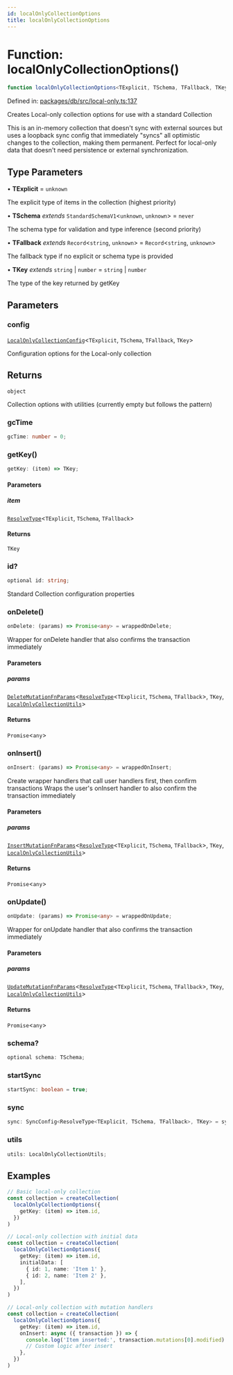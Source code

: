 ```yaml
---
id: localOnlyCollectionOptions
title: localOnlyCollectionOptions
---
```


<!-- DO NOT EDIT: this page is autogenerated from the type comments -->

# Function: localOnlyCollectionOptions()

```ts
function localOnlyCollectionOptions<TExplicit, TSchema, TFallback, TKey>(config): object
```

Defined in: [packages/db/src/local-only.ts:137](https://github.com/TanStack/db/blob/main/packages/db/src/local-only.ts#L137)

Creates Local-only collection options for use with a standard Collection

This is an in-memory collection that doesn't sync with external sources but uses a loopback sync config
that immediately "syncs" all optimistic changes to the collection, making them permanent.
Perfect for local-only data that doesn't need persistence or external synchronization.

## Type Parameters

• **TExplicit** = `unknown`

The explicit type of items in the collection (highest priority)

• **TSchema** *extends* `StandardSchemaV1`\<`unknown`, `unknown`\> = `never`

The schema type for validation and type inference (second priority)

• **TFallback** *extends* `Record`\<`string`, `unknown`\> = `Record`\<`string`, `unknown`\>

The fallback type if no explicit or schema type is provided

• **TKey** *extends* `string` \| `number` = `string` \| `number`

The type of the key returned by getKey

## Parameters

### config

[`LocalOnlyCollectionConfig`](../../interfaces/localonlycollectionconfig.md)\<`TExplicit`, `TSchema`, `TFallback`, `TKey`\>

Configuration options for the Local-only collection

## Returns

`object`

Collection options with utilities (currently empty but follows the pattern)

### gcTime

```ts
gcTime: number = 0;
```

### getKey()

```ts
getKey: (item) => TKey;
```

#### Parameters

##### item

[`ResolveType`](../../type-aliases/resolvetype.md)\<`TExplicit`, `TSchema`, `TFallback`\>

#### Returns

`TKey`

### id?

```ts
optional id: string;
```

Standard Collection configuration properties

### onDelete()

```ts
onDelete: (params) => Promise<any> = wrappedOnDelete;
```

Wrapper for onDelete handler that also confirms the transaction immediately

#### Parameters

##### params

[`DeleteMutationFnParams`](../../type-aliases/deletemutationfnparams.md)\<[`ResolveType`](../../type-aliases/resolvetype.md)\<`TExplicit`, `TSchema`, `TFallback`\>, `TKey`, [`LocalOnlyCollectionUtils`](../../interfaces/localonlycollectionutils.md)\>

#### Returns

`Promise`\<`any`\>

### onInsert()

```ts
onInsert: (params) => Promise<any> = wrappedOnInsert;
```

Create wrapper handlers that call user handlers first, then confirm transactions
Wraps the user's onInsert handler to also confirm the transaction immediately

#### Parameters

##### params

[`InsertMutationFnParams`](../../type-aliases/insertmutationfnparams.md)\<[`ResolveType`](../../type-aliases/resolvetype.md)\<`TExplicit`, `TSchema`, `TFallback`\>, `TKey`, [`LocalOnlyCollectionUtils`](../../interfaces/localonlycollectionutils.md)\>

#### Returns

`Promise`\<`any`\>

### onUpdate()

```ts
onUpdate: (params) => Promise<any> = wrappedOnUpdate;
```

Wrapper for onUpdate handler that also confirms the transaction immediately

#### Parameters

##### params

[`UpdateMutationFnParams`](../../type-aliases/updatemutationfnparams.md)\<[`ResolveType`](../../type-aliases/resolvetype.md)\<`TExplicit`, `TSchema`, `TFallback`\>, `TKey`, [`LocalOnlyCollectionUtils`](../../interfaces/localonlycollectionutils.md)\>

#### Returns

`Promise`\<`any`\>

### schema?

```ts
optional schema: TSchema;
```

### startSync

```ts
startSync: boolean = true;
```

### sync

```ts
sync: SyncConfig<ResolveType<TExplicit, TSchema, TFallback>, TKey> = syncResult.sync;
```

### utils

```ts
utils: LocalOnlyCollectionUtils;
```

## Examples

```ts
// Basic local-only collection
const collection = createCollection(
  localOnlyCollectionOptions({
    getKey: (item) => item.id,
  })
)
```

```ts
// Local-only collection with initial data
const collection = createCollection(
  localOnlyCollectionOptions({
    getKey: (item) => item.id,
    initialData: [
      { id: 1, name: 'Item 1' },
      { id: 2, name: 'Item 2' },
    ],
  })
)
```

```ts
// Local-only collection with mutation handlers
const collection = createCollection(
  localOnlyCollectionOptions({
    getKey: (item) => item.id,
    onInsert: async ({ transaction }) => {
      console.log('Item inserted:', transaction.mutations[0].modified)
      // Custom logic after insert
    },
  })
)
```
